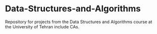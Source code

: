# Data-Structures-and-Algorithms
Repository for projects from the Data Structures and Algorithms course at the University of Tehran include CAs.
